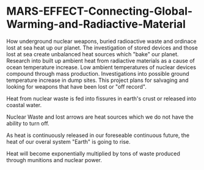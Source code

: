 # MARS-EFFECT-Connecting-Global-Warming-and-Radiactive-Material
How underground nuclear weapons, buried radioactive waste and ordinace lost at sea heat up our planet.
The investigation of stored devices and those lost at sea create unbalanced heat sources which "bake" our planet.
Research into built up ambient heat from radiactive materials as a cause of ocean temperature increase. 
Low ambient temperatures of nuclear devices compound through mass production. 
Investigations into possible ground temperature increase in dump sites.
This project plans for salvaging and looking for weapons that have been lost or "off record".

Heat from nuclear waste is fed into fissures in earth's crust or released into coastal water.

Nuclear Waste and lost arrows are heat sources which we do not have the ability to turn off.

As heat is continuously released in our foreseable continuous future, the heat of our overal system "Earth" is going to rise.

Heat will become exponentially multiplied by tons of waste produced through munitions and nuclear power. 


